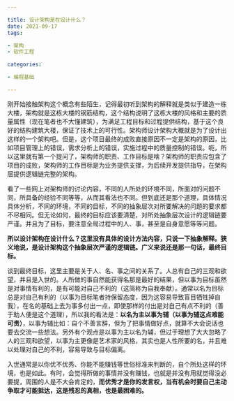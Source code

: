 ```yaml
---

title: 设计架构是在设计什么？
date: 2021-09-17
tags: 

- 架构
- 软件工程

categories:

- 编程基础

---
```


刚开始接触架构这个概念有些陌生，记得最初听到架构的解释就是类似于建造一栋大楼，架构就是这栋大楼的钢筋结构，这个结构说明了这栋大楼的风格和主要的质量属性（现在笔者也不大懂建筑），为满足工程目标和过程提供结构，基于这个良好的结构建筑大楼，保证了技术上的可行性。架构师设计架构大概就是为了设计出这样的一个架构吧。但是，这个项目最终的成败直接原因不一定是架构的原因，比如项目管理上的错误，需求分析上的错误，实施过程中的质量控制的错误。呃，所以这里就有第一个提问了，架构师的职责、工作目标是啥？架构师的职责应包含了项目的成败，架构师的工作目标是为业务提供支撑，为后续开发提供指导，在架构层提供逻辑链完整的架构。

看了一些网上对架构师的讨论内容，不同的人所处的环境不同，所面对的问题不同，所具备的经验不同等等，从而其看法也不同。但到底还是那个道理，具体情况具体分析，不同的环境，不同的目标，不同的抽象层次对所要解决的问题的要求都不尽相同。但无论如何，最终的目标应该要清楚，对所处抽象层次设计的逻辑链要严谨。并且为了目标，要注意全局过程中的人、事，甚至是自身意愿等等问题。

**所以设计架构在设计什么？这里没有具体的设计方法内容，只说一下抽象解释。狭义地说，是设计架构这个抽象层次严谨的逻辑链。广义来说还是那一句话，最终目标。**

谈到最终目标，这里主要是关于人、名、事之间的关系了。人总有自己的三观和欲望，并且是入世的。人所做的事自然能获得名那是最好的结果，但以事为目标虽然是对事情有利的，是有可能对自己不利的（这简称为自我奉献）。通常以名为目标总是对自己有利的（以事为目标笔者持保留态度，因为这容易导致盲目牺牲掉自我），在名的基础上去为事多付出一点，即使那样的付出是对自己有点不利的（善于助人便是这个道理），所以我的看法是：**以名为主以事为辅（以事为辅这点难能可贵）**，以事为辅比如：自个不善言辞，但为了把事情做好点，就算不大会说话也要去交流一些想法。另外有个观点是以事为主以名为辅，但过于理想了大大忽略了人的三观和欲望，以事为主更像是艺术家的风格，其实也是人性所要的名，并且难以处理对自己的不利，容易导致与目标偏离。

入世通常是以你优不优秀、你能不能赚钱等世俗标准来判断的，自个所处这样的环境，也是如此。有时，会觉得所做的事情并没有赚钱，也就是并没有用就觉得没必要提，周围的人是不大会肯定的，**而优秀才是你的发言权，当有机会时要自己主动争取才可能抵达，这是残忍的真相，也是最困难的。**

